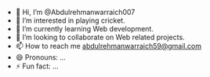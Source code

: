 - 👋 Hi, I’m @Abdulrehmanwarraich007
- 👀 I’m interested in playing cricket.
- 🌱 I’m currently learning Web development. 
- 💞️ I’m looking to collaborate on Web related projects.
- 📫 How to reach me abdulrehmanwarraich59@gmail.com
- 😄 Pronouns: ...
- ⚡ Fun fact: ...

<!---
Abdulrehmanwarraich007/Abdulrehmanwarraich007 is a ✨ special ✨ repository because its `README.md` (this file) appears on your GitHub profile.
You can click the Preview link to take a look at your changes.
--->
